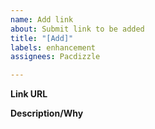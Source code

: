 ```yaml
---
name: Add link
about: Submit link to be added
title: "[Add]"
labels: enhancement
assignees: Pacdizzle

---
```


**Link URL**

**Description/Why**
